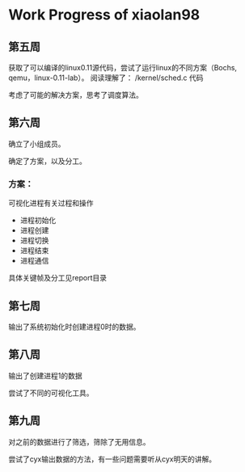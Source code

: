 # Work Progress of xiaolan98

## 第五周

获取了可以编译的linux0.11源代码，尝试了运行linux的不同方案（Bochs, qemu，linux-0.11-lab）。
阅读理解了：
 /kernel/sched.c 代码

考虑了可能的解决方案，思考了调度算法。

## 第六周
确立了小组成员。

确定了方案，以及分工。

### 方案：

可视化进程有关过程和操作

- 进程初始化
- 进程创建
- 进程切换
- 进程结束
- 进程通信

具体关键帧及分工见report目录

## 第七周
输出了系统初始化时创建进程0时的数据。

## 第八周
输出了创建进程1的数据

尝试了不同的可视化工具。
## 第九周
对之前的数据进行了筛选，筛除了无用信息。

尝试了cyx输出数据的方法，有一些问题需要听从cyx明天的讲解。